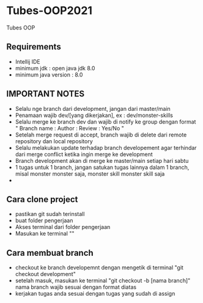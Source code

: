 # Tubes-OOP2021
Tubes OOP
## Requirements
- Intellij IDE
- minimum jdk : open java jdk 8.0
- minimum java version : 8.0

## IMPORTANT NOTES
 - Selalu nge branch dari development, jangan dari master/main
 - Penamaan wajib dev/[yang dikerjakan], ex : dev/monster-skills
 - Selalu merge ke branch dev dan wajib di notify ke group dengan format
" Branch name :
  Author :
  Review : Yes/No
"
- Setelah merge request di accept, branch wajib di delete dari remote repository dan local repository
- Selalu melakukan update terhadap branch developement agar terhindar dari merge conflict ketika ingin merge ke development
- Branch development akan di merge ke master/main setiap hari sabtu
- 1 tugas untuk 1 branch, jangan satukan tugas lainnya dalam 1 branch, misal monster monster saja, monster skill monster skill saja
- 

## Cara clone project
- pastikan git sudah terinstall
- buat folder pengerjaan
- Akses terminal dari folder pengerjaan
- Masukan ke terminal ""

## Cara membuat branch
- checkout ke branch developemnt dengan mengetik di terminal "git checkout development"
- setelah masuk, masukan ke terminal "git checkout -b [nama branch]" nama branch wajib sesuai dengan format diatas
- kerjakan tugas anda sesuai dengan tugas yang sudah di assign

